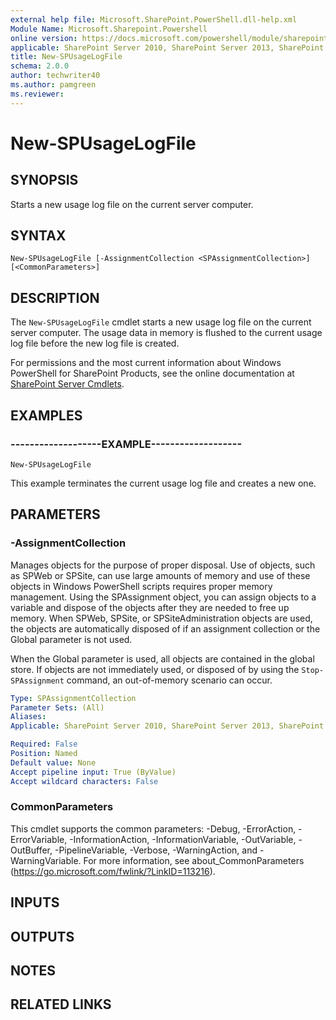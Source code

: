 ```yaml
---
external help file: Microsoft.SharePoint.PowerShell.dll-help.xml
Module Name: Microsoft.Sharepoint.Powershell
online version: https://docs.microsoft.com/powershell/module/sharepoint-server/new-spusagelogfile
applicable: SharePoint Server 2010, SharePoint Server 2013, SharePoint Server 2016, SharePoint Server 2019
title: New-SPUsageLogFile
schema: 2.0.0
author: techwriter40
ms.author: pamgreen
ms.reviewer: 
---
```


# New-SPUsageLogFile

## SYNOPSIS
Starts a new usage log file on the current server computer.


## SYNTAX

```
New-SPUsageLogFile [-AssignmentCollection <SPAssignmentCollection>] [<CommonParameters>]
```

## DESCRIPTION
The `New-SPUsageLogFile` cmdlet starts a new usage log file on the current server computer.
The usage data in memory is flushed to the current usage log file before the new log file is created.

For permissions and the most current information about Windows PowerShell for SharePoint Products, see the online documentation at [SharePoint Server Cmdlets](https://docs.microsoft.com/powershell/sharepoint/sharepoint-server/sharepoint-server-cmdlets).


## EXAMPLES

### -------------------EXAMPLE-------------------
```
New-SPUsageLogFile
```

This example terminates the current usage log file and creates a new one.


## PARAMETERS

### -AssignmentCollection
Manages objects for the purpose of proper disposal.
Use of objects, such as SPWeb or SPSite, can use large amounts of memory and use of these objects in Windows PowerShell scripts requires proper memory management.
Using the SPAssignment object, you can assign objects to a variable and dispose of the objects after they are needed to free up memory.
When SPWeb, SPSite, or SPSiteAdministration objects are used, the objects are automatically disposed of if an assignment collection or the Global parameter is not used.

When the Global parameter is used, all objects are contained in the global store.
If objects are not immediately used, or disposed of by using the `Stop-SPAssignment` command, an out-of-memory scenario can occur.

```yaml
Type: SPAssignmentCollection
Parameter Sets: (All)
Aliases: 
Applicable: SharePoint Server 2010, SharePoint Server 2013, SharePoint Server 2016, SharePoint Server 2019

Required: False
Position: Named
Default value: None
Accept pipeline input: True (ByValue)
Accept wildcard characters: False
```

### CommonParameters
This cmdlet supports the common parameters: -Debug, -ErrorAction, -ErrorVariable, -InformationAction, -InformationVariable, -OutVariable, -OutBuffer, -PipelineVariable, -Verbose, -WarningAction, and -WarningVariable. For more information, see about_CommonParameters (https://go.microsoft.com/fwlink/?LinkID=113216).

## INPUTS

## OUTPUTS

## NOTES

## RELATED LINKS
